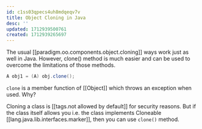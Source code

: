 ```yaml
---
id: c1ss03qpecs4uh8mdqeqv7v
title: Object Cloning in Java
desc: ''
updated: 1712939500761
created: 1712939265697
---
```



The usual [[paradigm.oo.components.object.cloning]] ways work just as well in Java. However, clone() method is much easier and can be used to overcome the limitations of those methods.

```java
A obj1 = (A) obj.clone();
```


`clone` is a member function of [[Object]] which throws an exception when used. Why?

Cloning a class is [[tags.not allowed by default]] for security reasons. But if the class itself allows you i.e. the class implements Cloneable [[lang.java.lib.interfaces.marker]], then you can use `clone()` method.

